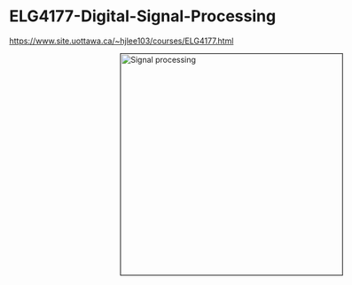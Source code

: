 # ELG4177-Digital-Signal-Processing

https://www.site.uottawa.ca/~hjlee103/courses/ELG4177.html

<picture>
<a href="https://en.wikipedia.org/wiki/Signal_processing">
<img src="https://miro.medium.com/max/1000/1*MzTnybYV0KS-rrYjjGWmdA.gif" 
alt="Signal processing" border="1" hspace="200" width="400"></a>
</picture>

